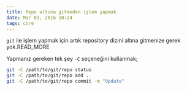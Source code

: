 ```yaml
---
title: Repo altına gitmeden işlem yapmak
date: Mar 03, 2016 10:24
tags: core
---
```


`git` ile işlem yapmak için artık repository dizini altına gitmenize
gerek yok.READ_MORE

Yapmanız gereken tek şey `-C` seçeneğini kullanmak;

```bash
git -C /path/to/git/repo status
git -C /path/to/git/repo add .
git -C /path/to/git/repo commit -m "Update"
```